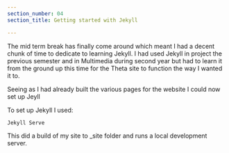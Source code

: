 ```yaml
---
section_number: 04
section_title: Getting started with Jekyll

---
```


The mid term break has finally come around which meant I had a decent chunk of time to dedicate to learning Jekyll. I had used Jekyll in project the previous semester and in Multimedia during second year but had to learn it from the ground up this time for the Theta site to function the way I wanted it to.  

Seeing as I had already built the various pages for the website I could now set up Jeyll

To set up Jekyll I used:

    Jekyll Serve

This did a build of my site to _site folder and runs a local development server.